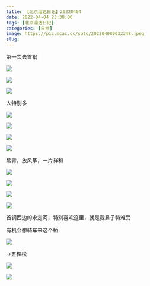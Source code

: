 ```yaml
---
title: 【北京溜达日记】20220404
date: 2022-04-04 23:38:00
tags: [北京溜达日记]
categories: [日常]
image: https://pic.mcac.cc/soto/202204080032348.jpeg
slug: 
---
```


第一次去首钢

![](https://pic.mcac.cc/soto/202204080031694.jpeg)

![](https://pic.mcac.cc/soto/202204080031739.jpeg)

![](https://pic.mcac.cc/soto/202204080031697.jpeg)

人特别多

![](https://pic.mcac.cc/soto/202204080031788.jpeg)

![](https://pic.mcac.cc/soto/202204080031301.jpeg)

![](https://pic.mcac.cc/soto/202204080031996.jpeg)

![](https://pic.mcac.cc/soto/202204080031072.jpeg)

踏青，放风筝，一片祥和

![](https://pic.mcac.cc/soto/202204080031587.jpeg)

![](https://pic.mcac.cc/soto/202204080032099.jpeg)

![](https://pic.mcac.cc/soto/202204080032410.jpeg)

![](https://pic.mcac.cc/soto/202204080032891.jpeg)

首钢西边的永定河，特别喜欢这里，就是我鼻子特难受

有机会想骑车来这个桥

![](https://pic.mcac.cc/soto/202204080032348.jpeg)

->五棵松

![](https://pic.mcac.cc/soto/202204080033150.jpeg)

![](https://pic.mcac.cc/soto/202204080033311.jpeg)

